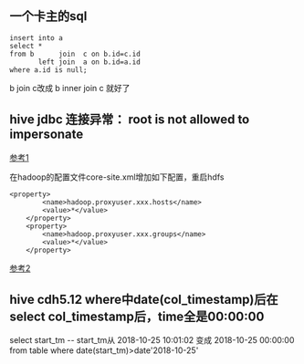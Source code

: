## 一个卡主的sql
    insert into a
    select *
    from b      join  c on b.id=c.id
           left join  a on b.id=a.id
    where a.id is null;

b join c改成 b inner join c 就好了

## hive jdbc 连接异常： root is not allowed to impersonate
[参考1](https://blog.csdn.net/yunyexiangfeng/article/details/60867563)

在hadoop的配置文件core-site.xml增加如下配置，重启hdfs

    <property>
            <name>hadoop.proxyuser.xxx.hosts</name>
            <value>*</value>
        </property>
        <property>
            <name>hadoop.proxyuser.xxx.groups</name>
            <value>*</value>
        </property>

[参考2](https://blog.csdn.net/github_38358734/article/details/77522798)

## hive cdh5.12 where中date(col_timestamp)后在select col_timestamp后，time全是00:00:00
select start_tm -- start_tm从 2018-10-25 10:01:02 变成 2018-10-25 00:00:00
from table
where date(start_tm)>date'2018-10-25'
